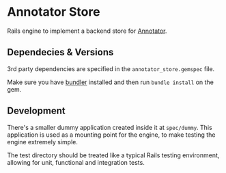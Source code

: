 Annotator Store
===============

Rails engine to implement a backend store for [Annotator][annotator].


Dependecies & Versions
----------------------

3rd party dependencies are specified in the `annotator_store.gemspec` file.

Make sure you have [bundler][bundler] installed and then run `bundle install` on
the gem.


Development
-----------

There's a smaller dummy application created inside it at `spec/dummy`. This
application is used as a mounting point for the engine, to make testing the
engine extremely simple.

The test directory should be treated like a typical Rails testing environment,
allowing for unit, functional and integration tests.


[annotator]: http://annotatorjs.org/
[bundler]: http://bundler.io
